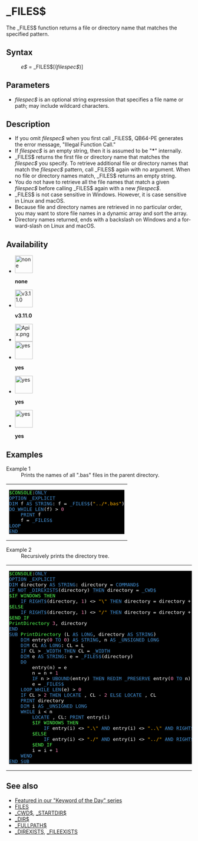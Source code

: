 <style>pre.codeide, pre.outputfixed, .outputcrt0 { background-color: #000 !important; color: #FFF !important; }</style><!DOCTYPE html>
<html class="client-nojs" dir="ltr" lang="en">
<head>
<title>_FILES$ - QB64 Phoenix Edition Wiki</title>
</head>
<body class="mediawiki ltr sitedir-ltr mw-hide-empty-elt ns-0 ns-subject page-FILES rootpage-FILES skin-vector action-view skin-vector-legacy vector-feature-language-in-header-enabled vector-feature-language-in-main-page-header-disabled vector-feature-language-alert-in-sidebar-disabled vector-feature-sticky-header-disabled vector-feature-sticky-header-edit-disabled vector-feature-table-of-contents-disabled vector-feature-visual-enhancement-next-disabled">
<div class="mw-body" id="content" role="main">
<a id="top"></a>
<h1 class="firstHeading mw-first-heading" id="firstHeading">_FILES$</h1>
<div class="vector-body" id="bodyContent">
<div class="mw-body-content mw-content-ltr" dir="ltr" id="mw-content-text" lang="en"><div class="mw-parser-output"><p>The <a class="mw-selflink selflink">_FILES$</a> function returns a file or directory name that matches the specified pattern.
</p>
<h2><span class="mw-headline" id="Syntax">Syntax</span></h2>
<dl><dd><i>e$</i> = <a class="mw-selflink selflink">_FILES$</a>[(<i>filespec$</i>)]</dd></dl>
<p>
</p>
<h2><span class="mw-headline" id="Parameters">Parameters</span></h2>
<ul><li><i>filespec$</i> is an optional string expression that specifies a file name or path; may include wildcard characters.</li></ul>
<p>
</p>
<h2><span class="mw-headline" id="Description">Description</span></h2>
<ul><li>If you omit <i>filespec$</i> when you first call <a class="mw-selflink selflink">_FILES$</a>, QB64-PE generates the error message, "Illegal Function Call."</li>
<li>If <i>filespec$</i> is an empty string, then it is assumed to be "<b>*</b>" internally.</li>
<li><a class="mw-selflink selflink">_FILES$</a> returns the first file or directory name that matches the <i>filespec$</i> you specify. To retrieve additional file or directory names that match the <i>filespec$</i> pattern, call <a class="mw-selflink selflink">_FILES$</a> again with no argument. When no file or directory names match, <a class="mw-selflink selflink">_FILES$</a> returns an empty string.</li>
<li>You do not have to retrieve all the file names that match a given <i>filespec$</i> before calling <a class="mw-selflink selflink">_FILES$</a> again with a new <i>filespec$</i>.</li>
<li><a class="mw-selflink selflink">_FILES$</a> is not case sensitive in Windows. However, it is case sensitive in Linux and macOS.</li>
<li>Because file and directory names are retrieved in no particular order, you may want to store file names in a dynamic array and sort the array.</li>
<li>Directory names returned, ends with a backslash on Windows and a forward-slash on Linux and macOS.</li></ul>
<p>
</p>
<h2><span class="mw-headline" id="Availability">Availability</span></h2>
<ul class="gallery mw-gallery-nolines">
<li class="gallerybox" style="width: 53px"><div style="width: 53px">
<div class="thumb" style="width: 48px;"><div style="margin:0px auto;"><a class="image" href="File:Qb64.png" title="none"><img alt="none" decoding="async" height="48" src="/qb64wiki/images/9/91/Qb64.png" width="48"/></a></div></div>
<div class="gallerytext">
<p><b>none</b>
</p>
</div>
</div></li>
<li class="gallerybox" style="width: 53px"><div style="width: 53px">
<div class="thumb" style="width: 48px;"><div style="margin:0px auto;"><a class="image" href="File:Qbpe.png" title="v3.11.0"><img alt="v3.11.0" decoding="async" height="48" src="/qb64wiki/images/0/07/Qbpe.png" width="48"/></a></div></div>
<div class="gallerytext">
<p><b>v3.11.0</b>
</p>
</div>
</div></li>
<li class="gallerybox" style="width: 53px"><div style="width: 53px">
<div class="thumb" style="width: 48px;"><div style="margin:0px auto;"><a class="image" href="File:Apix.png"><img alt="Apix.png" decoding="async" height="48" src="/qb64wiki/images/5/5f/Apix.png" width="48"/></a></div></div>
<div class="gallerytext">
</div>
</div></li>
<li class="gallerybox" style="width: 53px"><div style="width: 53px">
<div class="thumb" style="width: 48px;"><div style="margin:0px auto;"><a class="image" href="File:Win.png" title="yes"><img alt="yes" decoding="async" height="48" src="/qb64wiki/images/2/29/Win.png" width="48"/></a></div></div>
<div class="gallerytext">
<p><b>yes</b>
</p>
</div>
</div></li>
<li class="gallerybox" style="width: 53px"><div style="width: 53px">
<div class="thumb" style="width: 48px;"><div style="margin:0px auto;"><a class="image" href="File:Lnx.png" title="yes"><img alt="yes" decoding="async" height="48" src="/qb64wiki/images/7/7a/Lnx.png" width="48"/></a></div></div>
<div class="gallerytext">
<p><b>yes</b>
</p>
</div>
</div></li>
<li class="gallerybox" style="width: 53px"><div style="width: 53px">
<div class="thumb" style="width: 48px;"><div style="margin:0px auto;"><a class="image" href="File:Osx.png" title="yes"><img alt="yes" decoding="async" height="48" src="/qb64wiki/images/2/22/Osx.png" width="48"/></a></div></div>
<div class="gallerytext">
<p><b>yes</b>
</p>
</div>
</div></li>
</ul>
<p>
</p>
<h2><span class="mw-headline" id="Examples">Examples</span></h2>
<dl><dt>Example 1</dt>
<dd>Prints the names of all ".bas" files in the parent directory.</dd></dl>
<table cellpadding="15px" width="100%">
<tbody><tr>
<td><pre class="codeide"><a href="$CONSOLE" title="$CONSOLE"><span style="color:#55FF55;">$CONSOLE</span></a>:<a href="ONLY" title="ONLY"><span style="color:#4593D8;">ONLY</span></a>
<a href="OPTION" title="OPTION"><span style="color:#4593D8;">OPTION</span></a> <a class="mw-redirect" href="EXPLICIT" title="EXPLICIT"><span style="color:#4593D8;">_EXPLICIT</span></a>
<a href="DIM" title="DIM"><span style="color:#4593D8;">DIM</span></a> f <a href="AS" title="AS"><span style="color:#4593D8;">AS</span></a> <a href="STRING" title="STRING"><span style="color:#4593D8;">STRING</span></a>: f = <a class="mw-selflink selflink"><span style="color:#4593D8;">_FILES$</span></a>(<span style="color:#FFB100;">"../*.bas"</span>)
<a href="DO...LOOP" title="DO...LOOP"><span style="color:#4593D8;">DO WHILE</span></a> <a href="LEN" title="LEN"><span style="color:#4593D8;">LEN</span></a>(f) &gt; <span style="color:#F580B1;">0</span>
    <a href="PRINT" title="PRINT"><span style="color:#4593D8;">PRINT</span></a> f
    f = <a class="mw-selflink selflink"><span style="color:#4593D8;">_FILES$</span></a>
<a href="LOOP" title="LOOP"><span style="color:#4593D8;">LOOP</span></a>
<a href="END" title="END"><span style="color:#4593D8;">END</span></a>
</pre>
</td></tr></tbody></table>
<dl><dt>Example 2</dt>
<dd>Recursively prints the directory tree.</dd></dl>
<table cellpadding="15px" width="100%">
<tbody><tr>
<td><pre class="codeide"><a href="$CONSOLE" title="$CONSOLE"><span style="color:#55FF55;">$CONSOLE</span></a>:<a href="ONLY" title="ONLY"><span style="color:#4593D8;">ONLY</span></a>
<a href="OPTION" title="OPTION"><span style="color:#4593D8;">OPTION</span></a> <a class="mw-redirect" href="EXPLICIT" title="EXPLICIT"><span style="color:#4593D8;">_EXPLICIT</span></a>
<a href="DIM" title="DIM"><span style="color:#4593D8;">DIM</span></a> directory <a href="AS" title="AS"><span style="color:#4593D8;">AS</span></a> <a href="STRING" title="STRING"><span style="color:#4593D8;">STRING</span></a>: directory = <a href="COMMAND$" title="COMMAND$"><span style="color:#4593D8;">COMMAND$</span></a>
<a class="mw-redirect" href="IF" title="IF"><span style="color:#4593D8;">IF</span></a> <a href="NOT" title="NOT"><span style="color:#4593D8;">NOT</span></a> <a href="DIREXISTS" title="DIREXISTS"><span style="color:#4593D8;">_DIREXISTS</span></a>(directory) <a href="THEN" title="THEN"><span style="color:#4593D8;">THEN</span></a> directory = <a href="CWD$" title="CWD$"><span style="color:#4593D8;">_CWD$</span></a>
<a href="$IF" title="$IF"><span style="color:#55FF55;">$IF</span></a> <span style="color:#55FF55;">WINDOWS</span> <a href="THEN" title="THEN"><span style="color:#55FF55;">THEN</span></a>
    <a class="mw-redirect" href="IF" title="IF"><span style="color:#4593D8;">IF</span></a> <a href="RIGHT$" title="RIGHT$"><span style="color:#4593D8;">RIGHT$</span></a>(directory, <span style="color:#F580B1;">1</span>) &lt;&gt; <span style="color:#FFB100;">"\"</span> <a href="THEN" title="THEN"><span style="color:#4593D8;">THEN</span></a> directory = directory + <span style="color:#FFB100;">"\"</span>
<a class="mw-redirect" href="$ELSE" title="$ELSE"><span style="color:#55FF55;">$ELSE</span></a>
    <a class="mw-redirect" href="IF" title="IF"><span style="color:#4593D8;">IF</span></a> <a href="RIGHT$" title="RIGHT$"><span style="color:#4593D8;">RIGHT$</span></a>(directory, <span style="color:#F580B1;">1</span>) &lt;&gt; <span style="color:#FFB100;">"/"</span> <a href="THEN" title="THEN"><span style="color:#4593D8;">THEN</span></a> directory = directory + <span style="color:#FFB100;">"/"</span>
<a class="mw-redirect" href="$END_IF" title="$END IF"><span style="color:#55FF55;">$END IF</span></a> 
<span style="color:#55FF55;">PrintDirectory</span> <span style="color:#F580B1;">3</span>, directory
<a href="END" title="END"><span style="color:#4593D8;">END</span></a>
<a href="SUB" title="SUB"><span style="color:#4593D8;">SUB</span></a> <span style="color:#55FF55;">PrintDirectory</span> (L <a href="AS" title="AS"><span style="color:#4593D8;">AS</span></a> <a href="LONG" title="LONG"><span style="color:#4593D8;">LONG</span></a>, directory <a href="AS" title="AS"><span style="color:#4593D8;">AS</span></a> <a href="STRING" title="STRING"><span style="color:#4593D8;">STRING</span></a>)
    <a href="DIM" title="DIM"><span style="color:#4593D8;">DIM</span></a> entry(<span style="color:#F580B1;">0</span> <a href="TO" title="TO"><span style="color:#4593D8;">TO</span></a> <span style="color:#F580B1;">0</span>) <a href="AS" title="AS"><span style="color:#4593D8;">AS</span></a> <a href="STRING" title="STRING"><span style="color:#4593D8;">STRING</span></a>, n <a href="AS" title="AS"><span style="color:#4593D8;">AS</span></a> <a href="UNSIGNED" title="UNSIGNED"><span style="color:#4593D8;">_UNSIGNED</span></a> <a href="LONG" title="LONG"><span style="color:#4593D8;">LONG</span></a>
    <a href="DIM" title="DIM"><span style="color:#4593D8;">DIM</span></a> CL <a href="AS" title="AS"><span style="color:#4593D8;">AS</span></a> <a href="LONG" title="LONG"><span style="color:#4593D8;">LONG</span></a>: CL = L
    <a class="mw-redirect" href="IF" title="IF"><span style="color:#4593D8;">IF</span></a> CL &gt; <a href="WIDTH_(function)" title="WIDTH (function)"><span style="color:#4593D8;">_WIDTH</span></a> <a href="THEN" title="THEN"><span style="color:#4593D8;">THEN</span></a> CL = <a href="WIDTH_(function)" title="WIDTH (function)"><span style="color:#4593D8;">_WIDTH</span></a>
    <a href="DIM" title="DIM"><span style="color:#4593D8;">DIM</span></a> e <a href="AS" title="AS"><span style="color:#4593D8;">AS</span></a> <a href="STRING" title="STRING"><span style="color:#4593D8;">STRING</span></a>: e = <a class="mw-selflink selflink"><span style="color:#4593D8;">_FILES$</span></a>(directory)
    <a class="mw-redirect" href="DO" title="DO"><span style="color:#4593D8;">DO</span></a>
        entry(n) = e
        n = n + <span style="color:#F580B1;">1</span>
        <a class="mw-redirect" href="IF" title="IF"><span style="color:#4593D8;">IF</span></a> n &gt; <a href="UBOUND" title="UBOUND"><span style="color:#4593D8;">UBOUND</span></a>(entry) <a href="THEN" title="THEN"><span style="color:#4593D8;">THEN</span></a> <a href="REDIM" title="REDIM"><span style="color:#4593D8;">REDIM</span></a> <a href="PRESERVE" title="PRESERVE"><span style="color:#4593D8;">_PRESERVE</span></a> entry(<span style="color:#F580B1;">0</span> <a href="TO" title="TO"><span style="color:#4593D8;">TO</span></a> n) <a href="AS" title="AS"><span style="color:#4593D8;">AS</span></a> <a href="STRING" title="STRING"><span style="color:#4593D8;">STRING</span></a>
        e = <a class="mw-selflink selflink"><span style="color:#4593D8;">_FILES$</span></a>
    <a href="DO...LOOP" title="DO...LOOP"><span style="color:#4593D8;">LOOP WHILE</span></a> <a href="LEN" title="LEN"><span style="color:#4593D8;">LEN</span></a>(e) &gt; <span style="color:#F580B1;">0</span>
    <a class="mw-redirect" href="IF" title="IF"><span style="color:#4593D8;">IF</span></a> CL &gt; <span style="color:#F580B1;">2</span> <a href="THEN" title="THEN"><span style="color:#4593D8;">THEN</span></a> <a href="LOCATE" title="LOCATE"><span style="color:#4593D8;">LOCATE</span></a> , CL - <span style="color:#F580B1;">2</span> <a href="ELSE" title="ELSE"><span style="color:#4593D8;">ELSE</span></a> <a href="LOCATE" title="LOCATE"><span style="color:#4593D8;">LOCATE</span></a> , CL
    <a href="PRINT" title="PRINT"><span style="color:#4593D8;">PRINT</span></a> directory
    <a href="DIM" title="DIM"><span style="color:#4593D8;">DIM</span></a> i <a href="AS" title="AS"><span style="color:#4593D8;">AS</span></a> <a href="UNSIGNED" title="UNSIGNED"><span style="color:#4593D8;">_UNSIGNED</span></a> <a href="LONG" title="LONG"><span style="color:#4593D8;">LONG</span></a>
    <a class="mw-redirect" href="WHILE" title="WHILE"><span style="color:#4593D8;">WHILE</span></a> i &lt; n
        <a href="LOCATE" title="LOCATE"><span style="color:#4593D8;">LOCATE</span></a> , CL: <a href="PRINT" title="PRINT"><span style="color:#4593D8;">PRINT</span></a> entry(i)
        <a href="$IF" title="$IF"><span style="color:#55FF55;">$IF</span></a> <span style="color:#55FF55;">WINDOWS</span> <a href="THEN" title="THEN"><span style="color:#55FF55;">THEN</span></a>
            <a class="mw-redirect" href="IF" title="IF"><span style="color:#4593D8;">IF</span></a> entry(i) &lt;&gt; <span style="color:#FFB100;">".\"</span> <a href="AND_(boolean)" title="AND (boolean)"><span style="color:#4593D8;">AND</span></a> entry(i) &lt;&gt; <span style="color:#FFB100;">"..\"</span> <a href="AND_(boolean)" title="AND (boolean)"><span style="color:#4593D8;">AND</span></a> <a href="RIGHT$" title="RIGHT$"><span style="color:#4593D8;">RIGHT$</span></a>(entry(i), <span style="color:#F580B1;">1</span>) = <span style="color:#FFB100;">"\"</span> <a href="THEN" title="THEN"><span style="color:#4593D8;">THEN</span></a> <span style="color:#55FF55;">PrintDirectory</span> CL + <span style="color:#F580B1;">2</span>, directory + entry(i)
        <a class="mw-redirect" href="$ELSE" title="$ELSE"><span style="color:#55FF55;">$ELSE</span></a>
            <a class="mw-redirect" href="IF" title="IF"><span style="color:#4593D8;">IF</span></a> entry(i) &lt;&gt; <span style="color:#FFB100;">"./"</span> <a href="AND_(boolean)" title="AND (boolean)"><span style="color:#4593D8;">AND</span></a> entry(i) &lt;&gt; <span style="color:#FFB100;">"../"</span> <a href="AND_(boolean)" title="AND (boolean)"><span style="color:#4593D8;">AND</span></a> <a href="RIGHT$" title="RIGHT$"><span style="color:#4593D8;">RIGHT$</span></a>(entry(i), <span style="color:#F580B1;">1</span>) = <span style="color:#FFB100;">"/"</span> <a href="THEN" title="THEN"><span style="color:#4593D8;">THEN</span></a> <span style="color:#55FF55;">PrintDirectory</span> CL + <span style="color:#F580B1;">2</span>, directory + entry(i)
        <a class="mw-redirect" href="$END_IF" title="$END IF"><span style="color:#55FF55;">$END IF</span></a> 
        i = i + <span style="color:#F580B1;">1</span>
    <a class="mw-redirect" href="WEND" title="WEND"><span style="color:#4593D8;">WEND</span></a>
<a href="END_SUB" title="END SUB"><span style="color:#4593D8;">END SUB</span></a>
</pre>
</td></tr></tbody></table>
<p>
</p>
<h2><span class="mw-headline" id="See_also">See also</span></h2>
<ul><li><a class="external text" href="https://qb64phoenix.com/forum/showthread.php?tid=2727" rel="nofollow">Featured in our "Keyword of the Day" series</a></li>
<li><a href="FILES" title="FILES">FILES</a></li>
<li><a href="CWD$" title="CWD$">_CWD$</a>, <a href="STARTDIR$" title="STARTDIR$">_STARTDIR$</a></li>
<li><a href="DIR$" title="DIR$">_DIR$</a></li>
<li><a href="FULLPATH$" title="FULLPATH$">_FULLPATH$</a></li>
<li><a href="DIREXISTS" title="DIREXISTS">_DIREXISTS</a>, <a href="FILEEXISTS" title="FILEEXISTS">_FILEEXISTS</a></li></ul>
<p>
</p>
<!-- 
NewPP limit report
Cached time: 20240714174225
Cache expiry: 86400
Reduced expiry: false
Complications: [show‐toc]
CPU time usage: 0.127 seconds
Real time usage: 0.167 seconds
Preprocessor visited node count: 1052/1000000
Post‐expand include size: 7732/2097152 bytes
Template argument size: 1759/2097152 bytes
Highest expansion depth: 4/100
Expensive parser function count: 0/100
Unstrip recursion depth: 0/20
Unstrip post‐expand size: 2417/5000000 bytes
-->
<!--
Transclusion expansion time report (%,ms,calls,template)
100.00%  123.126      1 -total
  6.85%    8.437      1 Template:PageAvailability
  4.16%    5.126     92 Template:Cl
  2.99%    3.678     10 Template:Cm
  2.88%    3.552     33 Template:Text
  1.84%    2.263      1 Template:PageExamples
  1.78%    2.197      1 Template:PageSeeAlso
  1.64%    2.024      9 Template:Parameter
  1.64%    2.022      2 Template:CodeStart
  1.61%    1.987      1 Template:PageSyntax
-->
<!-- Saved in parser cache with key qb64pnix_mw19894-mwmb_:pcache:idhash:1223-0!canonical and timestamp 20240714174225 and revision id 8968.
 -->
</div>
</div>
</div>
</div>
</body>
</html>
